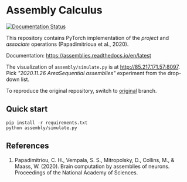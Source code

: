 # Assembly Calculus

[![Documentation Status](https://readthedocs.org/projects/assemblies/badge/?version=latest)](https://assemblies.readthedocs.io/en/latest/?badge=latest)

This repository contains PyTorch implementation of the *project* and *associate* operations (Papadimitrioua et al., 2020).

Documentation: https://assemblies.readthedocs.io/en/latest

The visualization of `assembly/simulate.py` is at http://85.217.171.57:8097. Pick
*"2020.11.26 AreaSequential assemblies"* experiment from the drop-down list.

To reproduce the original repository, switch to [original](https://github.com/dizcza/assemblies/tree/original) branch.

## Quick start

```
pip install -r requirements.txt
python assembly/simulate.py
```

## References

1. Papadimitriou, C. H., Vempala, S. S., Mitropolsky, D., Collins, M., &
   Maass, W. (2020). Brain computation by assemblies of neurons. Proceedings of
   the National Academy of Sciences.
